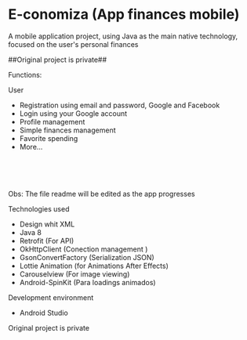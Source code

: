 # E-conomiza (App finances mobile)

A mobile application project, using Java as the main native technology, focused on the user's personal finances

##Original project is private##

Functions:

User
* Registration using email and password, Google and Facebook
* Login using your Google account
* Profile management
* Simple finances management
* Favorite spending
* More...


<br/>
<br/>
<br/>


Obs: The file readme will be edited as the app progresses


Technologies used
* Design whit XML
* Java 8
* Retrofit (For API)
* OkHttpClient (Conection management )
* GsonConvertFactory (Serialization JSON)
* Lottie Animation (for Animations After Effects)
* Carouselview (For image viewing)
* Android-SpinKit (Para loadings animados)


Development environment
* Android Studio


Original project is private
<Thanks for reading/>
